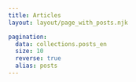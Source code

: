 ```yaml
---
title: Articles
layout: layout/page_with_posts.njk

pagination:
  data: collections.posts_en
  size: 10
  reverse: true
  alias: posts
---
```

